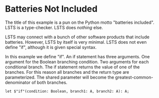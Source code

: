 # Batteries Not Included

The title of this example is a pun on the Python motto "batteries included".
LSTS is a type-checker.
LSTS does *nothing* else.

LSTS may connect with a bunch of other software products that include batteries.
However, LSTS by itself is very minimal.
LSTS does not even define "if", although it is given special syntax.

In this example we define "if".
An if statement has three arguments.
One argument for the Boolean branching condition.
Two arguments for each conditional branch.
The if statement returns the value of one of the branches.
For this reason all branches and the return type are parameterized.
The shared parameter will become the greatest-common-denominator of both branches.

```lsts
let $"if"(condition: Boolean, branch1: A, branch2: A): A;
```

